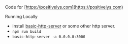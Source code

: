 Code for [https://positivelys.com](https://positivelys.com)

Running Locally

* install [basic-http-server](https://crates.io/crates/basic-http-server) or some other http server.
* `npm run build`
* `basic-http-server -a 0.0.0.0:3000`
